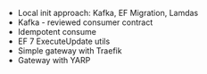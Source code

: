 - Local init approach: Kafka, EF Migration, Lamdas
- Kafka - reviewed consumer contract
- Idempotent consume
- EF 7 ExecuteUpdate utils
- Simple gateway with Traefik
- Gateway with YARP